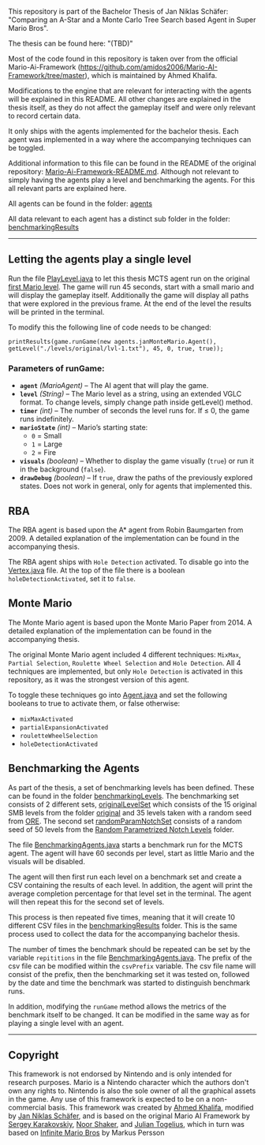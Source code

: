 This repository is part of the Bachelor Thesis of Jan Niklas Schäfer: "Comparing an A-Star and a Monte Carlo Tree Search
based Agent in Super Mario Bros".

The thesis can be found here: "(TBD)"

Most of the code found in this repository is taken over from the official
Mario-Ai-Framework (https://github.com/amidos2006/Mario-AI-Framework/tree/master), which is maintained by Ahmed Khalifa.

Modifications to the engine that are relevant for interacting with the agents will be explained in this README.
All other changes are explained in the thesis itself, as they do not affect the gameplay itself and were only relevant
to record certain data.

It only ships with the agents implemented for the bachelor thesis. Each agent was implemented in a way where the
accompanying techniques can
be toggled.

Additional information to this file can be found in the README of the original
repository: [Mario-Ai-Framework-README.md](Mario-Ai-Framework-README.md). Although not relevant to simply having the
agents play a level and benchmarking the agents. For this all relevant parts are explained here.

All agents can be found in the folder: [agents](src/agents)

All data relevant to each agent has a distinct sub folder in the folder: [benchmarkingResults](benchmarkingResults)

---

## Letting the agents play a single level

Run the file [PlayLevel.java](src/PlayLevel.java) to let this thesis MCTS agent run on the
original [first Mario level](levels/original/lvl-1.txt).
The game will run 45 seconds, start with a small mario and will display the gameplay itself.
Additionally the game will display all paths that were explored in the previous frame. At the end of the level the
results will be printed
in the terminal.

To modify this the following line of code needs to be changed:

```
printResults(game.runGame(new agents.janMonteMario.Agent(), getLevel("./levels/original/lvl-1.txt"), 45, 0, true, true));
```

### **Parameters of runGame:**

- **`agent`** *(MarioAgent)* – The AI agent that will play the game.
- **`level`** *(String)* – The Mario level as a string, using an extended VGLC format. To change levels, simply change
  path inside getLevel() method.
- **`timer`** *(int)* – The number of seconds the level runs for. If ≤ 0, the game runs indefinitely.
- **`marioState`** *(int)* – Mario’s starting state:
    - `0` = Small
    - `1` = Large
    - `2` = Fire
- **`visuals`** *(boolean)* – Whether to display the game visually (`true`) or run it in the background (`false`).
- **`drawDebug`** *(boolean)* – If `true`, draw the paths of the previously explored states. Does not work in general,
  only for agents that implemented this.

## RBA

The RBA agent is based upon the A* agent from Robin Baumgarten from 2009. A detailed explanation of the implementation
can be found in the accompanying thesis.

The RBA agent ships with `Hole Detection` activated.
To disable go into the [Vertex.java](src/agents/janRBA/Vertex.java) file. At the top of the file there is a boolean
`holeDetectionActivated`, set it to `false`.

## Monte Mario

The Monte Mario agent is based upon the Monte Mario Paper from 2014. A detailed explanation of the implementation
can be found in the accompanying thesis.

The original Monte Mario agent included 4 different
techniques: `MixMax`, `Partial Selection`, `Roulette Wheel Selection` and `Hole Detection`.
All 4 techniques are implemented, but only `Hole Detection` is activated in this repository, as it was the strongest
version of this agent.

To toggle these techniques go into [Agent.java](src/agents/janMonteMario) and set the following booleans to true to
activate them, or false otherwise:

- `mixMaxActivated`
- `partialExpansionActivated`
- `rouletteWheelSelection`
- `holeDetectionActivated`

## Benchmarking the Agents

As part of the thesis, a set of benchmarking levels has been defined. These can be found in the
folder [benchmarkingLevels](benchmarkingLevels).
The benchmarking set consists of 2 different sets, [originalLevelSet](benchmarkingLevels/originalLevelSet) which
consists of the 15 original SMB levels from the folder [original](levels/original) and 35 levels taken with a random
seed from [ORE](levels/ore).
The second set [randomParamNotchSet](benchmarkingLevels/randomParamNotchSet) consists of a random seed of 50 levels from
the [Random Parametrized Notch Levels](levels/notchParamRand) folder.

The file [BenchmarkingAgents.java](src/BenchmarkAgents.java) starts a benchmark run for the MCTS agent. The agent will
have 60 seconds per level, start as little Mario and the visuals will be disabled.

The agent will then first run each level on a benchmark set and create a CSV containing the results of each level. In
addition, the agent will print the average completion percentage for that level set in the terminal. The agent will then
repeat this for the second set of levels.

This process is then repeated five times, meaning that it will create 10 different CSV files in
the [benchmarkingResults](benchmarkingResults) folder. This is the same process used to collect the data for the
accompanying bachelor thesis.

The number of times the benchmark should be repeated can be set by the variable `repititions` in the
file [BenchmarkingAgents.java](src/BenchmarkingAgents.java).
The prefix of the csv file can be modified within the `csvPrefix` variable. The csv file name will consist of the
prefix,
then the benchmarking set it was tested on, followed by the date and time the benchmark was started to distinguish
benchmark runs.

In addition, modifying the `runGame` method allows the metrics of the benchmark itself to be changed. It can be modified
in the same way as for playing a single level with an agent.

---

## Copyright

This framework is not endorsed by Nintendo and is only intended for research purposes. Mario is a Nintendo character
which the authors don't own any rights to. Nintendo is also the sole owner of all the graphical assets in the game. Any
use of this framework is expected to be on a non-commercial basis. This framework was created
by [Ahmed Khalifa](https://scholar.google.com/citations?user=DRcyg5kAAAAJ&hl=en),
modified by [Jan Niklas Schäfer](https://github.com/JanNiklasSchaefer), and is based on
the original Mario AI Framework
by [Sergey Karakovskiy](https://scholar.google.se/citations?user=6cEAqn8AAAAJ&hl=en), [Noor Shaker](https://scholar.google.com/citations?user=OK9tw1AAAAAJ&hl=en),
and [Julian Togelius](https://scholar.google.com/citations?user=lr4I9BwAAAAJ&hl=en), which in turn was based on
[Infinite Mario Bros](https://fantendo.fandom.com/wiki/Infinite_Mario_Bros.) by Markus Persson
